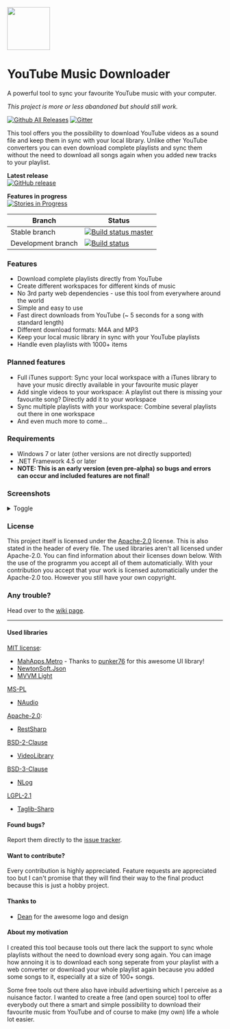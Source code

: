 <img src="https://github.com/chris579/YTMusicDownloader/blob/master/src/YTMusicDownloader/Resources/logo_black.png?raw=true" width="100" height="100" />

# YouTube Music Downloader
A powerful tool to sync your favourite YouTube music with your computer.

*This project is more or less abandoned but should still work.*

[![Github All Releases](https://img.shields.io/github/downloads/chris579/YTMusicDownloader/total.svg)](https://github.com/chris579/YTMusicDownloader/releases)
[![Gitter](https://badges.gitter.im/gitterHQ/gitter.svg)](https://gitter.im/YTMusicDownloader/Main)

This tool offers you the possibility to download YouTube videos as a sound file and keep them in sync with your local library.
Unlike other YouTube converters you can even download complete playlists and sync them without the need to download all songs again when you added new tracks to your playlist.

**Latest release**  
[![GitHub release](https://img.shields.io/github/release/chris579/YTMusicDownloader.svg)](https://github.com/chris579/YTMusicDownloader/releases)  

**Features in progress**  
[![Stories in Progress](https://badge.waffle.io/chris579/YTMusicDownloader.svg?label=in%20progress&title=In%20Progress)](http://waffle.io/chris579/YTMusicDownloader)

| Branch | Status |
| --- | --- |
| Stable branch | [![Build status master](https://ci.appveyor.com/api/projects/status/ppfs8sdxn16l62af/branch/master?svg=true)](https://ci.appveyor.com/project/chris579/ytmusicdownloader) |
| Development branch | [![Build status](https://ci.appveyor.com/api/projects/status/ppfs8sdxn16l62af/branch/development?svg=true)](https://ci.appveyor.com/project/chris579/ytmusicdownloader) |

### Features
- Download complete playlists directly from YouTube
- Create different workspaces for different kinds of music
- No 3rd party web dependencies - use this tool from everywhere around the world
- Simple and easy to use
- Fast direct downloads from YouTube (~ 5 seconds for a song with standard length)
- Different download formats: M4A and MP3
- Keep your local music library in sync with your YouTube playlists
- Handle even playlists with 1000+ items


### Planned features
- Full iTunes support: Sync your local workspace with a iTunes library to have your music directly available in your favourite music player
- Add single videos to your workspace: A playlist out there is missing your favourite song? Directly add it to your workspace
- Sync multiple playlists with your workspace: Combine several playlists out there in one workspace
- And even much more to come...


### Requirements
- Windows 7 or later (other versions are not directly supported)
- .NET Framework 4.5 or later
- **NOTE: This is an early version (even pre-alpha) so bugs and errors can occur and included features are not final!**

### Screenshots
<details>
  <summary>Toggle</summary>
  
  ![Main page](https://cloud.githubusercontent.com/assets/6552521/20685186/ab371c00-b5b3-11e6-8fe7-6b1ae87b57e0.png)
   
  ![Workspace view](https://cloud.githubusercontent.com/assets/6552521/20685216/ceed7aea-b5b3-11e6-8bc8-adc1c2ba542e.png)
  
  ![Updater](https://cloud.githubusercontent.com/assets/6552521/20685261/02161fe4-b5b4-11e6-8a6b-c068d1631d0f.png)
 
  ![Settings tab](https://cloud.githubusercontent.com/assets/6552521/20685274/0f7e197a-b5b4-11e6-9a10-aff112dae971.png)
  
</details>

### License
This project itself is licensed under the [Apache-2.0](https://opensource.org/licenses/Apache-2.0) license. This is also stated in the header of every file.
The used libraries aren't all licensed under Apache-2.0. You can find information about their licenses down below. With the use of the programm you accept all of them automaticially.
With your contribution you accept that your work is licensed automaticially under the Apache-2.0 too. However you still have your own copyright.

### Any trouble?
Head over to the [wiki page](https://github.com/chris579/YTMusicDownloader/wiki).

___

#### Used libraries
[MIT license](https://opensource.org/licenses/MIT):
- [MahApps.Metro](https://github.com/MahApps/MahApps.Metro) - Thanks to [punker76](https://github.com/punker76) for this awesome UI library!
- [NewtonSoft.Json](https://github.com/JamesNK/Newtonsoft.Json)
- [MVVM Light](https://mvvmlight.codeplex.com/)

[MS-PL](https://opensource.org/licenses/MS-PL)
- [NAudio](https://github.com/naudio/NAudio)

[Apache-2.0](https://opensource.org/licenses/Apache-2.0):
- [RestSharp](https://github.com/restsharp/RestSharp)

[BSD-2-Clause](https://opensource.org/licenses/BSD-2-Clause)
- [VideoLibrary](https://github.com/jamesqo/libvideo)

[BSD-3-Clause](https://github.com/NLog/NLog)
- [NLog](https://github.com/NLog/NLog)

[LGPL-2.1](https://www.gnu.org/licenses/old-licenses/lgpl-2.1.en.html)
- [Taglib-Sharp](https://github.com/mono/taglib-sharp)

#### Found bugs?
Report them directly to the [issue tracker](https://github.com/chris579/YTMusicDownloader/issues).


#### Want to contribute?
Every contribution is highly appreciated. Feature requests are appreciated too but I can't promise that they will find their way to the final product because this is just a hobby project.

#### Thanks to
- [Dean](https://www.youtube.com/channel/UCBammpwwTteR-Ej5Kv0aHZA) for the awesome logo and design


#### About my motivation
I created this tool because tools out there lack the support to sync whole playlists without the need to download every song again.
You can image how annoing it is to download each song seperate from your playlist with a web converter or download your whole playlist again because you added some songs to it,
especially at a size of 100+ songs.

Some free tools out there also have inbuild advertising which I perceive as a nuisance factor.
I wanted to create a free (and open source) tool to offer everybody out there a smart and simple possibility to download their favourite music from YouTube
and of course to make (my own) life a whole lot easier.
